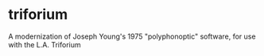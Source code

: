 # triforium
A modernization of Joseph Young's 1975 "polyphonoptic" software, for use with the L.A. Triforium
